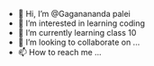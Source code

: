 - 👋 Hi, I’m @Gaganananda palei
- 👀 I’m interested in learning coding
- 🌱 I’m currently learning class 10 
- 💞️ I’m looking to collaborate on ...
- 📫 How to reach me ...

<!---
gaganayfydt65df6/gaganayfydt65df6 is a ✨ special ✨ repository because its `README.md` (this file) appears on your GitHub profile.
You can click the Preview link to take a look at your changes.
--->
